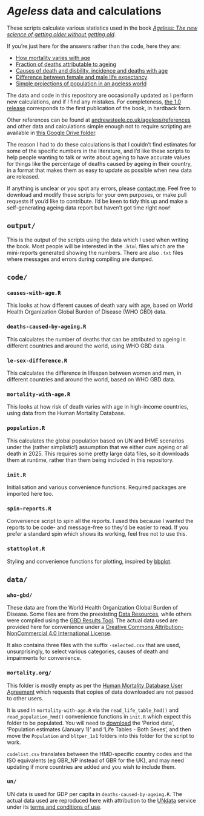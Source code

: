 # _Ageless_ data and calculations

These scripts calculate various statistics used in the book [_Ageless: The new
science of getting older without getting
old_](https://andrewsteele.co.uk/ageless/).

If you’re just here for the answers rather than the code, here they are:

 * [How mortality varies with age](http://htmlpreview.github.io/?https://github.com/ajsteele/ageless/blob/main/output/mortality-with-age.html)
 * [Fraction of deaths attributable to ageing](http://htmlpreview.github.io/?https://github.com/ajsteele/ageless/blob/main/output/deaths-caused-by-ageing.html)
 * [Causes of death and disbility, incidence and deaths with age](http://htmlpreview.github.io/?https://github.com/ajsteele/ageless/blob/main/output/causes-with-age.html)
 * [Difference between female and male life expectancy](http://htmlpreview.github.io/?https://github.com/ajsteele/ageless/blob/main/output/le-sex-difference.html)
 * [Simple projections of population in an ageless world](http://htmlpreview.github.io/?https://github.com/ajsteele/ageless/blob/main/output/population.html)

The data and code in this repository are occasionally updated as I perform new calculations, and if I find any mistakes. For completeness, [the 1.0 release](https://github.com/ajsteele/ageless/releases/tag/v1.0) corresponds to the first publication of the book, in hardback form.

Other references can be found at
[andrewsteele.co.uk/ageless/references](https://andrewsteele.co.uk/ageless/references/)
and other data and calculations simple enough not to require scripting are
available in
[this Google Drive folder](https://drive.google.com/drive/u/0/folders/1j9OEYBbGQgmXCCwe_ux15fBiORe0QQWh).

The reason I had to do these calculations is that I couldn’t find estimates for
some of the specific numbers in the literature, and I’d like these scripts to
help people wanting to talk or write about ageing to have accurate values for
things like the percentage of deaths caused by ageing in their country, in a
format that makes them as easy to update as possible when new data are released.

If anything is unclear or you spot any errors, please
[contact me](https://andrewsteele.co.uk/contact/). Feel free to download and
modify these scripts for your own purposes, or make pull requests if you’d like
to contribute. I’d be keen to tidy this up and make a self-generating ageing
data report but haven’t got time right now!

## `output/`

This is the output of the scripts using the data which I used when writing the
book. Most people will be interested in the `.html` files which are the
mini-reports generated showing the numbers. There are also `.txt` files where
messages and errors during compiling are dumped.

## `code/`

### `causes-with-age.R`

This looks at how different causes of death vary with age, based on
World Health Organization Global Burden of Disease (WHO GBD) data.

### `deaths-caused-by-ageing.R`

This calculates the number of deaths that can be attributed to ageing in
different countries and around the world, using WHO GBD data.

### `le-sex-difference.R`

This calculates the difference in lifespan between women and men, in different
countries and around the world, based on WHO GBD data.

### `mortality-with-age.R`

This looks at how risk of death varies with age in high-income countries, using
data from the Human Mortality Database.

### `population.R`

This calculates the global population based on UN and IHME scenarios under the (rather simplistic!) assumption that we either cure ageing or all death in 2025. This requires some pretty large data files, so it downloads them at runtime, rather than them being included in this repository.

### `init.R`

Initialisation and various convenience functions. Required packages are imported
here too.

### `spin-reports.R`

Convenience script to spin all the reports. I used this because I wanted
the reports to be code- and message-free so they'd be easier to read. If you
prefer a standard spin which shows its working, feel free not to use this.

### `stattoplot.R`

Styling and convenience functions for plotting, inspired by
[bbplot](https://github.com/bbc/bbplot).

## `data/`

### `who-gbd/`

These data are from the World Health Organization Global Burden of Disease.
Some files are from the preexisting
[Data Resources](http://ghdx.healthdata.org/gbd-2019), while others were
compiled using the
[GBD Results Tool](http://ghdx.healthdata.org/gbd-results-tool). The actual data
used are provided here for convenience under a [Creative Commons
Attribution-NonCommercial 4.0 International
License](https://creativecommons.org/licenses/by-nc/4.0/).

It also contains three files with the suffix `-selected.csv` that are used,
unsurprisingly, to select various categories, causes of death and impairments
for convenience.

### `mortality.org/`

This folder is mostly empty as per the
[Human Mortality Database User Agreement](https://www.mortality.org/Public/UserAgreement.php)
which requests that copies of data downloaded are not passed to other users.

It is used in `mortality-with-age.R` via the `read_life_table_hmd()` and
`read_population_hmd()` convenience functions in `init.R` which expect this
folder to be populated. You will need to
[download](https://www.mortality.org/cgi-bin/hmd/hmd_download.php) the 
‘Period data’, ‘Population estimates (January 1)’ and ‘Life Tables - Both
Sexes’, and then move the `Population` and `bltper_1x1` folders into this folder
for the script to work.

`codelist.csv` translates between the HMD-specific country codes and the ISO
equivalents (eg GBR_NP instead of GBR for the UK), and may need updating if more
countries are added and you wish to include them.

### `un/`

UN data is used for GDP per capita in `deaths-caused-by-ageing.R`. The actual
data used are reproduced here with attribution to the
[UNdata](https://data.un.org/) service under its
[terms and conditions of use](https://data.un.org/Host.aspx?Content=UNdataUse).